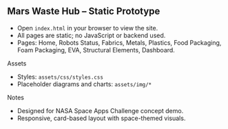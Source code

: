 ## Mars Waste Hub – Static Prototype

- Open `index.html` in your browser to view the site.
- All pages are static; no JavaScript or backend used.
- Pages: Home, Robots Status, Fabrics, Metals, Plastics, Food Packaging, Foam Packaging, EVA, Structural Elements, Dashboard.

Assets
- Styles: `assets/css/styles.css`
- Placeholder diagrams and charts: `assets/img/*`

Notes
- Designed for NASA Space Apps Challenge concept demo.
- Responsive, card-based layout with space-themed visuals.



